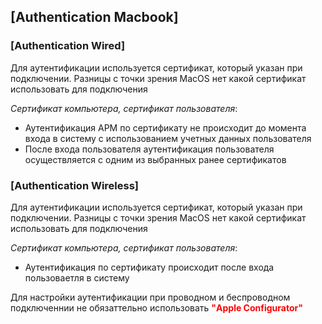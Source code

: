 ## [Authentication Macbook]

### [Authentication Wired]

Для аутентификации используется сертификат, который указан при подключении. Разницы с точки зрения MacOS нет какой сертификат использовать для подключения

*Сертификат компьютера, сертификат пользователя*:

* Аутентификация АРМ по сертификату не происходит до момента входа в систему с использованием учетных данных пользователя
* После входа пользователя аутентификация пользователя осуществляется с одним из выбранных ранее сертификатов

### [Authentication Wireless]

Для аутентификации используется сертификат, который указан при подключении. Разницы с точки зрения MacOS нет какой сертификат использовать для подключения

*Сертификат компьютера, сертификат пользователя*:

* Аутентификация по сертификату происходит после входа пользоваетля в систему

Для настройки аутентификации при проводном и беспроводном подключеннии не обязаттельно использовать <span style="color:red">**"Apple Configurator"**</span>



